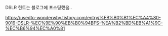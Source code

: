 DSLR 힌트는 블로그에 포스팅했음..

https://usedto-wonderwhy.tistory.com/entry/%EB%B0%B1%EC%A4%80-9019-DSLR-%EC%9E%90%EB%B0%94BFS-%EA%B2%BD%EB%A1%9C-%EC%B6%94%EC%A0%81

